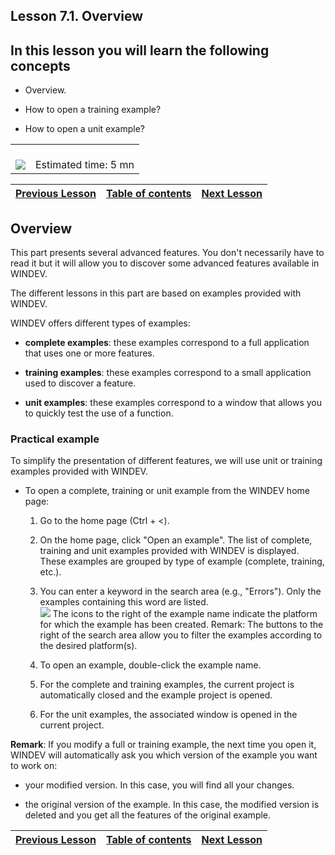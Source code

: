 
## Lesson 7.1. Overview
<a name="NOTE1"></a>
<a name="NOTE1_1"></a>


## In this lesson you will learn the following concepts
<a name="this_lesson_you_will_learn_the_following_concepts_ELTTEXTE000088"></a>


- Overview.

- How to open a training example?

- How to open a unit example? 





|   |   |
| --- | --- |
| <br>![](https://doc.pcsoft.fr/en-US/images/image.awp?langid=3&name=dur%E9e.png)<br> | <br>Estimated time: 5 mn |

| [Previous Lesson](../TutoWD/1410087546.md) | [Table of contents](../TutoWD/1410087560.md) | [Next Lesson](../TutoWD/1410087549.md) |
| --- | --- | --- |





<a name="NOTE2"></a>
<a name="NOTE2_1"></a>


## Overview
<a name="overview_ELTTEXTE000135"></a>
This part presents several advanced features. You don't necessarily have to read it but it will allow you to discover some advanced features available in WINDEV. 

The different lessons in this part are based on examples provided with WINDEV.

WINDEV offers different types of examples: 

- **complete examples**: these examples correspond to a full application that uses one or more features.

- **training examples**: these examples correspond to a small application used to discover a feature.

- **unit examples**: these examples correspond to a window that allows you to quickly test the use of a function.



<a name="NOTE2_2"></a>


### Practical example
<a name="practical_example_ELTPARAGRAPHE000037"></a>

To simplify the presentation of different features, we will use unit or training examples provided with WINDEV.

- To open a complete, training or unit example from the WINDEV home page:

	1. Go to the home page (Ctrl + &lt;). 

	2. On the home page, click "Open an example". The list of complete, training and unit examples provided with WINDEV is displayed. These examples are grouped by type of example (complete, training, etc.). 

	3. You can enter a keyword in the search area (e.g., "Errors"). Only the examples containing this word are listed. <br>![](https://doc.pcsoft.fr/en-US/images/image.awp?langid=3&name=P7_Acc%E8s%20exemples%20-%20HC%20N%B0001.jpg&type=thumb)
The icons to the right of the example name indicate the platform for which the example has been created. 
			Remark: The buttons to the right of the search area allow you to filter the examples according to the desired platform(s). 

	4. To open an example, double-click the example name. 

	5. For the complete and training examples, the current project is automatically closed and the example project is opened. 

	6. For the unit examples, the associated window is opened in the current project. 







**Remark**: If you modify a full or training example, the next time you open it, WINDEV will automatically ask you which version of the example you want to work on: 

- your modified version. In this case, you will find all your changes. 

- the original version of the example. In this case, the modified version is deleted and you get all the features of the original example. 




| [Previous Lesson](../TutoWD/1410087546.md) | [Table of contents](../TutoWD/1410087560.md) | [Next Lesson](../TutoWD/1410087549.md) |
| --- | --- | --- |




